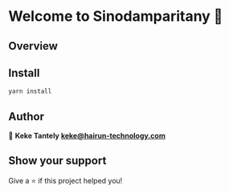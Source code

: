 <h1>Welcome to Sinodamparitany 👋</h1>

## Overview

## Install

```sh
yarn install 
```


## Author

👤 **Keke Tantely <keke@hairun-technology.com>**

## Show your support

Give a ⭐️ if this project helped you!
